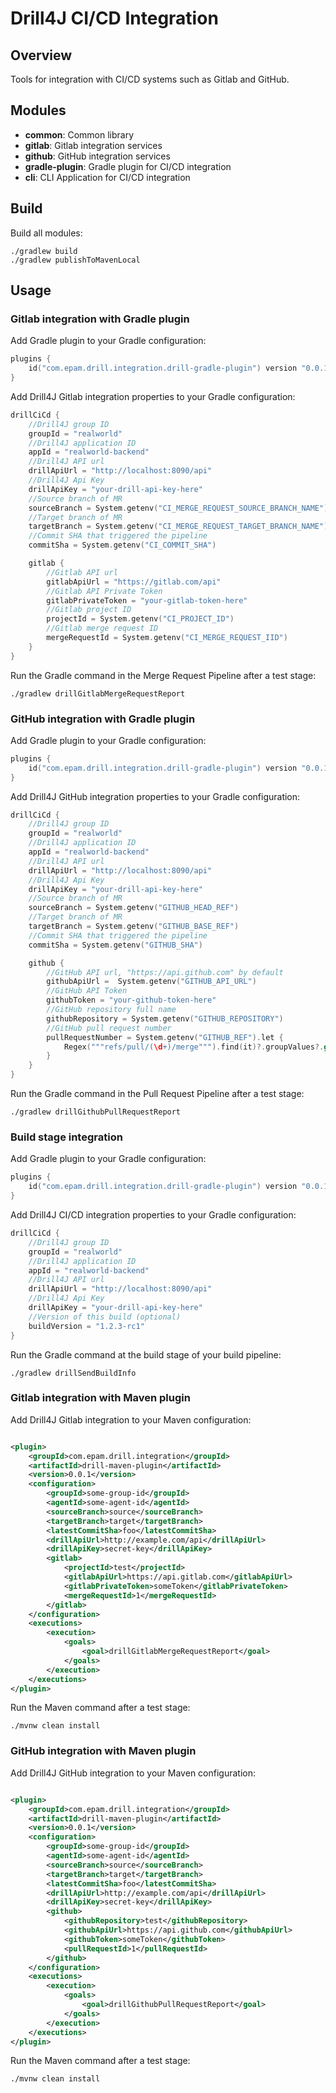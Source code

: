 # Drill4J CI/CD Integration 

## Overview

Tools for integration with CI/CD systems such as Gitlab and GitHub.

## Modules

- **common**: Common library
- **gitlab**: Gitlab integration services
- **github**: GitHub integration services
- **gradle-plugin**: Gradle plugin for CI/CD integration
- **cli**: CLI Application for CI/CD integration

## Build

Build all modules:
```shell
./gradlew build
./gradlew publishToMavenLocal
```

## Usage

### Gitlab integration with Gradle plugin

Add Gradle plugin to your Gradle configuration:
```kotlin
plugins {
    id("com.epam.drill.integration.drill-gradle-plugin") version "0.0.1"
}
```

Add Drill4J Gitlab integration properties to your Gradle configuration:

```kotlin
drillCiCd {
    //Drill4J group ID
    groupId = "realworld"
    //Drill4J application ID
    appId = "realworld-backend"
    //Drill4J API url
    drillApiUrl = "http://localhost:8090/api"
    //Drill4J Api Key
    drillApiKey = "your-drill-api-key-here"
    //Source branch of MR
    sourceBranch = System.getenv("CI_MERGE_REQUEST_SOURCE_BRANCH_NAME")
    //Target branch of MR
    targetBranch = System.getenv("CI_MERGE_REQUEST_TARGET_BRANCH_NAME")
    //Commit SHA that triggered the pipeline
    commitSha = System.getenv("CI_COMMIT_SHA")

    gitlab {
        //Gitlab API url
        gitlabApiUrl = "https://gitlab.com/api"
        //Gitlab API Private Token
        gitlabPrivateToken = "your-gitlab-token-here"
        //Gitlab project ID
        projectId = System.getenv("CI_PROJECT_ID")
        //Gitlab merge request ID
        mergeRequestId = System.getenv("CI_MERGE_REQUEST_IID")
    }
}
```

Run the Gradle command in the Merge Request Pipeline after a test stage:
```shell
./gradlew drillGitlabMergeRequestReport
```

### GitHub integration with Gradle plugin

Add Gradle plugin to your Gradle configuration:

```kotlin
plugins {
    id("com.epam.drill.integration.drill-gradle-plugin") version "0.0.1"
}
```
Add Drill4J GitHub integration properties to your Gradle configuration:
```kotlin
drillCiCd {
    //Drill4J group ID
    groupId = "realworld"
    //Drill4J application ID
    appId = "realworld-backend"
    //Drill4J API url
    drillApiUrl = "http://localhost:8090/api"
    //Drill4J Api Key
    drillApiKey = "your-drill-api-key-here"
    //Source branch of MR
    sourceBranch = System.getenv("GITHUB_HEAD_REF")
    //Target branch of MR
    targetBranch = System.getenv("GITHUB_BASE_REF")
    //Commit SHA that triggered the pipeline
    commitSha = System.getenv("GITHUB_SHA")

    github {
        //GitHub API url, "https://api.github.com" by default
        githubApiUrl =  System.getenv("GITHUB_API_URL")
        //GitHub API Token
        githubToken = "your-github-token-here"
        //GitHub repository full name
        githubRepository = System.getenv("GITHUB_REPOSITORY")
        //GitHub pull request number
        pullRequestNumber = System.getenv("GITHUB_REF").let {
            Regex("""refs/pull/(\d+)/merge""").find(it)?.groupValues?.get(1)
        }
    }
}
```

Run the Gradle command in the Pull Request Pipeline after a test stage:
```shell
./gradlew drillGithubPullRequestReport
```

### Build stage integration

Add Gradle plugin to your Gradle configuration:

```kotlin
plugins {
    id("com.epam.drill.integration.drill-gradle-plugin") version "0.0.1"
}
```
Add Drill4J CI/CD integration properties to your Gradle configuration:
```kotlin
drillCiCd {
    //Drill4J group ID
    groupId = "realworld"
    //Drill4J application ID
    appId = "realworld-backend"
    //Drill4J API url
    drillApiUrl = "http://localhost:8090/api"
    //Drill4J Api Key
    drillApiKey = "your-drill-api-key-here"
    //Version of this build (optional)
    buildVersion = "1.2.3-rc1"   
}
```

Run the Gradle command at the build stage of your build pipeline:
```shell
./gradlew drillSendBuildInfo
```


### Gitlab integration with Maven plugin

Add Drill4J Gitlab integration to your Maven configuration:

```xml

<plugin>
    <groupId>com.epam.drill.integration</groupId>
    <artifactId>drill-maven-plugin</artifactId>
    <version>0.0.1</version>
    <configuration>
        <groupId>some-group-id</groupId>
        <agentId>some-agent-id</agentId>
        <sourceBranch>source</sourceBranch>
        <targetBranch>target</targetBranch>
        <latestCommitSha>foo</latestCommitSha>
        <drillApiUrl>http://example.com/api</drillApiUrl>
        <drillApiKey>secret-key</drillApiKey>
        <gitlab>
            <projectId>test</projectId>
            <gitlabApiUrl>https://api.gitlab.com</gitlabApiUrl>
            <gitlabPrivateToken>someToken</gitlabPrivateToken>
            <mergeRequestId>1</mergeRequestId>
        </gitlab>
    </configuration>
    <executions>
        <execution>
            <goals>
                <goal>drillGitlabMergeRequestReport</goal>
            </goals>
        </execution>
    </executions>
</plugin>
```

Run the Maven command after a test stage:

```shell
./mvnw clean install
```

### GitHub integration with Maven plugin

Add Drill4J GitHub integration to your Maven configuration:

```xml

<plugin>
    <groupId>com.epam.drill.integration</groupId>
    <artifactId>drill-maven-plugin</artifactId>
    <version>0.0.1</version>
    <configuration>
        <groupId>some-group-id</groupId>
        <agentId>some-agent-id</agentId>
        <sourceBranch>source</sourceBranch>
        <targetBranch>target</targetBranch>
        <latestCommitSha>foo</latestCommitSha>
        <drillApiUrl>http://example.com/api</drillApiUrl>
        <drillApiKey>secret-key</drillApiKey>
        <github>
            <githubRepository>test</githubRepository>
            <githubApiUrl>https://api.github.com</githubApiUrl>
            <githubToken>someToken</githubToken>
            <pullRequestId>1</pullRequestId>
        </github>
    </configuration>
    <executions>
        <execution>
            <goals>
                <goal>drillGithubPullRequestReport</goal>
            </goals>
        </execution>
    </executions>
</plugin>
```

Run the Maven command after a test stage:

```shell
./mvnw clean install
```